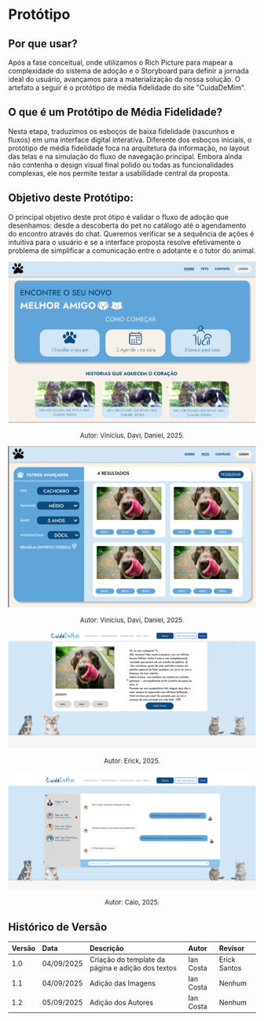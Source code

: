 # Protótipo


## Por que usar?
Após a fase conceitual, onde utilizamos o Rich Picture para mapear a complexidade do sistema de adoção e o Storyboard para definir a jornada ideal do usuário, avançamos para a materialização da nossa solução. O artefato a seguir é o protótipo de média fidelidade do site "CuidaDeMim".

## O que é um Protótipo de Média Fidelidade?

Nesta etapa, traduzimos os esboços de baixa fidelidade (rascunhos e fluxos) em uma interface digital interativa. Diferente dos esboços iniciais, o protótipo de média fidelidade foca na arquitetura da informação, no layout das telas e na simulação do fluxo de navegação principal. Embora ainda não contenha o design visual final polido ou todas as funcionalidades complexas, ele nos permite testar a usabilidade central da proposta.

## Objetivo deste Protótipo:

O principal objetivo deste prot ótipo é validar o fluxo de adoção que desenhamos: desde a descoberta do pet no catálogo até o agendamento do encontro através do chat. Queremos verificar se a sequência de ações é intuitiva para o usuário e se a interface proposta resolve efetivamente o problema de simplificar a comunicação entre o adotante e o tutor do animal.

![imagem prototipo 1](../assets/pag1.png)
<div  style="text-align: center">

<font size="2"><p style="text-align: center">Autor: Vinicius, Davi, Daniel, 2025.</p></font>
</div>

![imagem prototipo 2](../assets/pag2.png)
<div  style="text-align: center">

<font size="2"><p style="text-align: center">Autor: Vinicius, Davi, Daniel, 2025.</p></font>
</div>

![imagem prototipo 3](../assets/pag3.png)
<div  style="text-align: center">

<font size="2"><p style="text-align: center">Autor: Erick, 2025.</p></font>
</div>

![imagem prototipo 4](../assets/pag4.png)
<div  style="text-align: center">

<font size="2"><p style="text-align: center">Autor: Caio, 2025.</p></font>
</div>


## Histórico de Versão

| Versão | Data | Descrição | Autor | Revisor |
| :--- | :--- | :--- | :--- | :--- |
| 1.0 | 04/09/2025 | Criação do template da página e adição dos textos | Ian Costa | Erick Santos |
| 1.1 | 04/09/2025 | Adição das Imagens | Ian Costa | Nenhum |
| 1.2 | 05/09/2025 | Adição dos Autores | Ian Costa | Nenhum |

